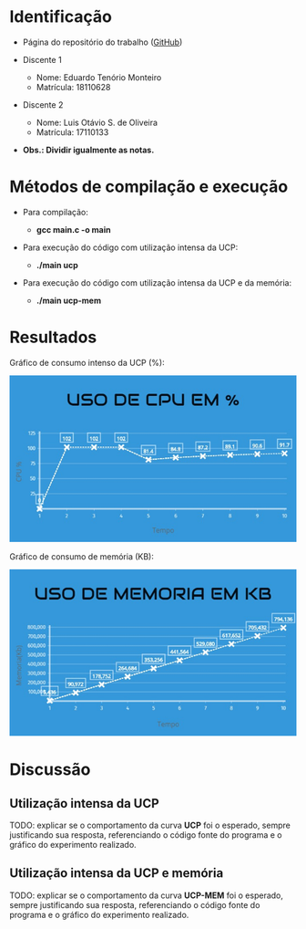 # Identificação

* Página do repositório do trabalho (<a href="https://github.com/etm1996/teaching/tree/master/2018.1-IAC/AB2.1-TP">GitHub</a>)

* Discente 1
	* Nome: Eduardo Tenório Monteiro
	* Matrícula: 18110628
* Discente 2
	* Nome: Luis Otávio S. de Oliveira
	* Matrícula: 17110133
* **Obs.: Dividir igualmente as notas.**

# Métodos de compilação e execução
 * Para compilação:
    * **gcc main.c -o main**

 * Para execução do código com utilização intensa da UCP:
    * **./main ucp**
 * Para execução do código com utilização intensa da UCP e da memória:
    * **./main ucp-mem**

# Resultados

Gráfico de consumo intenso da UCP (%):

![alt text](https://github.com/etm1996/teaching/blob/master/2018.1-IAC/AB2.1-TP/src/cpu.jpg "Gráfico de consumo da UCP")


Gráfico de consumo de memória (KB):

  <img src="src/memoria.jpg">


# Discussão

## Utilização intensa da UCP

TODO: explicar se o comportamento da curva **UCP** foi o esperado, sempre justificando sua resposta, referenciando o código fonte do programa e o gráfico do experimento realizado.

## Utilização intensa da UCP e memória

TODO: explicar se o comportamento da curva **UCP-MEM** foi o esperado, sempre justificando sua resposta, referenciando o código fonte do programa e o gráfico do experimento realizado.
